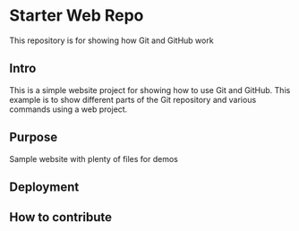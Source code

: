 # Starter Web Repo

This repository is for showing how Git and GitHub work

## Intro

This is a simple website project for showing how to use Git and GitHub. This example is to show different parts of the Git repository and various commands using a web project.


## Purpose

Sample website with plenty of files for demos

## Deployment

## How to contribute